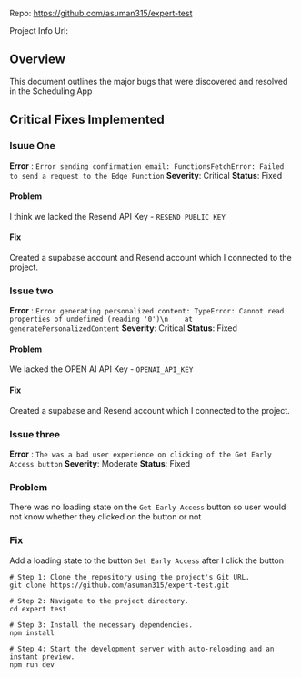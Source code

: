Repo: https://github.com/asuman315/expert-test

Project Info Url: 

## Overview
This document outlines the major bugs that were discovered and resolved in the Scheduling App

## Critical Fixes Implemented

### Isuue One
 **Error** : `Error sending confirmation email: FunctionsFetchError: Failed to send a request to the Edge Function`
**Severity**: Critical
**Status**: Fixed

#### Problem
I think we lacked the Resend API Key - `RESEND_PUBLIC_KEY`

#### Fix
Created a supabase account and Resend account which I connected to the project.


### Issue two
**Error** : `Error generating personalized content: TypeError: Cannot read properties of undefined (reading '0')\n    at generatePersonalizedContent`
**Severity**: Critical
**Status**: Fixed


#### Problem
We lacked the OPEN AI API Key - `OPENAI_API_KEY`

#### Fix
Created a supabase and Resend account which I connected to the project.


### Issue three
**Error** : `The was a bad user experience on clicking of the Get Early Access button`
**Severity**: Moderate
**Status**: Fixed

### Problem
There was no loading state on the `Get Early Access` button so user would not know whether they clicked on the button or not

### Fix
Add a loading state to the button `Get Early Access` after I click the button 
 



```
# Step 1: Clone the repository using the project's Git URL.
git clone https://github.com/asuman315/expert-test.git

# Step 2: Navigate to the project directory.
cd expert test

# Step 3: Install the necessary dependencies.
npm install

# Step 4: Start the development server with auto-reloading and an instant preview.
npm run dev
```